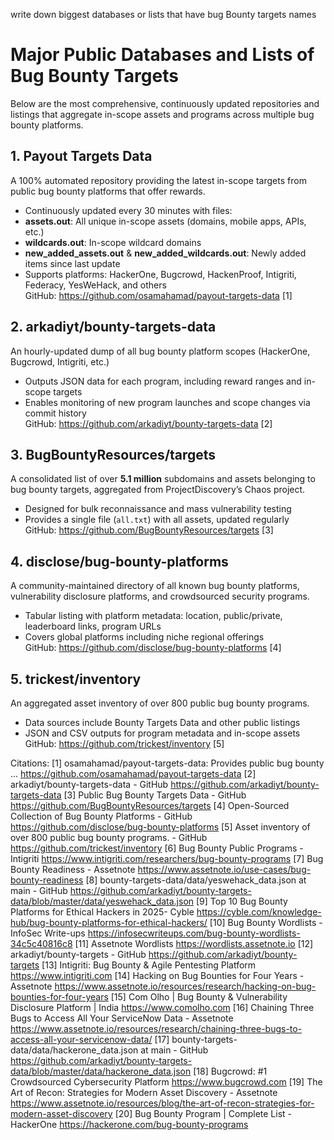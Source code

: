 write down biggest databases or lists that have bug Bounty targets names

# Major Public Databases and Lists of Bug Bounty Targets

Below are the most comprehensive, continuously updated repositories and listings that aggregate in-scope assets and programs across multiple bug bounty platforms.

## 1. Payout Targets Data  
A 100% automated repository providing the latest in-scope targets from public bug bounty platforms that offer rewards.  
-  Continuously updated every 30 minutes with files:  
  - **assets.out**: All unique in-scope assets (domains, mobile apps, APIs, etc.)  
  - **wildcards.out**: In-scope wildcard domains  
  - **new_added_assets.out** & **new_added_wildcards.out**: Newly added items since last update  
-  Supports platforms: HackerOne, Bugcrowd, HackenProof, Intigriti, Federacy, YesWeHack, and others  
GitHub: https://github.com/osamahamad/payout-targets-data [1]

## 2. arkadiyt/bounty-targets-data  
An hourly-updated dump of all bug bounty platform scopes (HackerOne, Bugcrowd, Intigriti, etc.)  
-  Outputs JSON data for each program, including reward ranges and in-scope targets  
-  Enables monitoring of new program launches and scope changes via commit history  
GitHub: https://github.com/arkadiyt/bounty-targets-data [2]

## 3. BugBountyResources/targets  
A consolidated list of over **5.1 million** subdomains and assets belonging to bug bounty targets, aggregated from ProjectDiscovery’s Chaos project.  
-  Designed for bulk reconnaissance and mass vulnerability testing  
-  Provides a single file (`all.txt`) with all assets, updated regularly  
GitHub: https://github.com/BugBountyResources/targets [3]

## 4. disclose/bug-bounty-platforms  
A community-maintained directory of all known bug bounty platforms, vulnerability disclosure platforms, and crowdsourced security programs.  
-  Tabular listing with platform metadata: location, public/private, leaderboard links, program URLs  
-  Covers global platforms including niche regional offerings  
GitHub: https://github.com/disclose/bug-bounty-platforms [4]

## 5. trickest/inventory  
An aggregated asset inventory of over 800 public bug bounty programs.  
-  Data sources include Bounty Targets Data and other public listings  
-  JSON and CSV outputs for program metadata and in-scope assets  
GitHub: https://github.com/trickest/inventory [5]

Citations:
[1] osamahamad/payout-targets-data: Provides public bug bounty ... https://github.com/osamahamad/payout-targets-data
[2] arkadiyt/bounty-targets-data - GitHub https://github.com/arkadiyt/bounty-targets-data
[3] Public Bug Bounty Targets Data - GitHub https://github.com/BugBountyResources/targets
[4] Open-Sourced Collection of Bug Bounty Platforms - GitHub https://github.com/disclose/bug-bounty-platforms
[5] Asset inventory of over 800 public bug bounty programs. - GitHub https://github.com/trickest/inventory
[6] Bug Bounty Public Programs - Intigriti https://www.intigriti.com/researchers/bug-bounty-programs
[7] Bug Bounty Readiness - Assetnote https://www.assetnote.io/use-cases/bug-bounty-readiness
[8] bounty-targets-data/data/yeswehack_data.json at main - GitHub https://github.com/arkadiyt/bounty-targets-data/blob/master/data/yeswehack_data.json
[9] Top 10 Bug Bounty Platforms for Ethical Hackers in 2025- Cyble https://cyble.com/knowledge-hub/bug-bounty-platforms-for-ethical-hackers/
[10] Bug Bounty Wordlists - InfoSec Write-ups https://infosecwriteups.com/bug-bounty-wordlists-34c5c40816c8
[11] Assetnote Wordlists https://wordlists.assetnote.io
[12] arkadiyt/bounty-targets - GitHub https://github.com/arkadiyt/bounty-targets
[13] Intigriti: Bug Bounty & Agile Pentesting Platform https://www.intigriti.com
[14] Hacking on Bug Bounties for Four Years - Assetnote https://www.assetnote.io/resources/research/hacking-on-bug-bounties-for-four-years
[15] Com Olho | Bug Bounty & Vulnerability Disclosure Platform | India https://www.comolho.com
[16] Chaining Three Bugs to Access All Your ServiceNow Data - Assetnote https://www.assetnote.io/resources/research/chaining-three-bugs-to-access-all-your-servicenow-data/
[17] bounty-targets-data/data/hackerone_data.json at main - GitHub https://github.com/arkadiyt/bounty-targets-data/blob/master/data/hackerone_data.json
[18] Bugcrowd: #1 Crowdsourced Cybersecurity Platform https://www.bugcrowd.com
[19] The Art of Recon: Strategies for Modern Asset Discovery - Assetnote https://www.assetnote.io/resources/blog/the-art-of-recon-strategies-for-modern-asset-discovery
[20] Bug Bounty Program | Complete List - HackerOne https://hackerone.com/bug-bounty-programs
